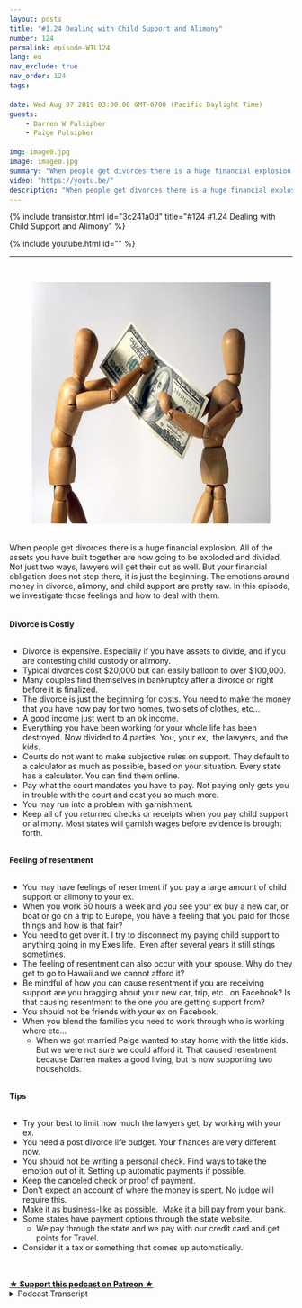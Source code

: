 ```yaml
---
layout: posts
title: "#1.24 Dealing with Child Support and Alimony"
number: 124
permalink: episode-WTL124
lang: en
nav_exclude: true
nav_order: 124
tags:

date: Wed Aug 07 2019 03:00:00 GMT-0700 (Pacific Daylight Time)
guests:
    - Darren W Pulsipher
    - Paige Pulsipher

img: image0.jpg
image: image0.jpg
summary: "When people get divorces there is a huge financial explosion. All of the assets you have built together are now going to be exploded and divided. Not just two ways, lawyers will get their cut as well. But your financial obligation does not stop there, it is just the beginning. The emotions around money in  divorce, alimony, and child support are pretty raw. In this episode, we investigate those feelings and how to deal with them."
video: "https://youtu.be/"
description: "When people get divorces there is a huge financial explosion. All of the assets you have built together are now going to be exploded and divided. Not just two ways, lawyers will get their cut as well. But your financial obligation does not stop there, it is just the beginning. The emotions around money in  divorce, alimony, and child support are pretty raw. In this episode, we investigate those feelings and how to deal with them."
---
```


<div>
{% include transistor.html id="3c241a0d" title="#124 #1.24 Dealing with Child Support and Alimony" %}

{% include youtube.html id="" %}
</div>

---

<html><head></head><body><div><a href="https://1.bp.blogspot.com/-Wf6J2HJV23U/XUjRGadJAHI/AAAAAAAFB0U/Y9Kp2Bi-8D0fGYdOJlfRDePcsRrAf9ViQCLcBGAs/s1600/alimony.jpg"><br></a><figure data-trix-attachment="{&quot;contentType&quot;:&quot;image&quot;,&quot;height&quot;:429,&quot;url&quot;:&quot;https://1.bp.blogspot.com/-Wf6J2HJV23U/XUjRGadJAHI/AAAAAAAFB0U/Y9Kp2Bi-8D0fGYdOJlfRDePcsRrAf9ViQCLcBGAs/s640/alimony.jpg&quot;,&quot;width&quot;:640}" data-trix-content-type="image" class="attachment attachment--preview"><img src="./image0.jpg" width="640" height="429"><figcaption class="attachment__caption"></figcaption></figure></div><div><br></div><div>When people get divorces there is a huge financial explosion. All of the assets you have built together are now going to be exploded and divided. Not just two ways, lawyers will get their cut as well. But your financial obligation does not stop there, it is just the beginning. The emotions around money in divorce, alimony, and child support are pretty raw. In this episode, we investigate those feelings and how to deal with them.</div><div><br></div><div><strong><br>Divorce is Costly<br></strong><br></div><ul><li>Divorce is expensive. Especially if you have assets to divide, and if you are contesting child custody or alimony.&nbsp;</li><li>Typical divorces cost $20,000 but can easily balloon to over $100,000.</li><li>Many couples find themselves in bankruptcy after a divorce or right before it is finalized.</li><li>The divorce is just the beginning for costs. You need to make the money that you have now pay for two homes, two sets of clothes, etc...</li><li>A good income just went to an ok income.</li><li>Everything you have been working for your whole life has been destroyed. Now divided to 4 parties. You, your ex,&nbsp; the lawyers, and the kids.&nbsp;</li><li>Courts do not want to make subjective rules on support. They default to a calculator as much as possible, based on your situation. Every state has a calculator. You can find them online.</li><li>Pay what the court mandates you have to pay. Not paying only gets you in trouble with the court and cost you so much more.</li><li>You may run into a problem with garnishment.&nbsp;</li><li>Keep all of you returned checks or receipts when you pay child support or alimony. Most states will garnish wages before evidence is brought forth.</li></ul><div><strong><br>Feeling of resentment<br></strong><br></div><ul><li>You may have feelings of resentment if you pay a large amount of child support or alimony to your ex.&nbsp;</li><li>When you work 60 hours a week and you see your ex buy a new car, or boat or go on a trip to Europe, you have a feeling that you paid for those things and how is that fair?</li><li>You need to get over it. I try to disconnect my paying child support to anything going in my Exes life.&nbsp; Even after several years it still stings sometimes.</li><li>The feeling of resentment can also occur with your spouse. Why do they get to go to Hawaii and we cannot afford it?</li><li>Be mindful of how you can cause resentment if you are receiving support are you bragging about your new car, trip, etc.. on Facebook? Is that causing resentment to the one you are getting support from?&nbsp;</li><li>You should not be friends with your ex on Facebook.&nbsp;</li><li>When you blend the families you need to work through who is working where etc...<ul><li>When we got married Paige wanted to stay home with the little kids. But we were not sure we could afford it. That caused resentment because Darren makes a good living, but is now supporting two households.</li></ul></li></ul><div><strong><br>Tips&nbsp;<br></strong><br></div><ul><li>Try your best to limit how much the lawyers get, by working with your ex.</li><li>You need a post divorce life budget. Your finances are very different now.</li><li>You should not be writing a personal check. Find ways to take the emotion out of it. Setting up automatic payments if possible.&nbsp;</li><li>Keep the canceled check or proof of payment.</li><li>Don't expect an account of where the money is spent. No judge will require this.</li><li>Make it as business-like as possible.&nbsp; Make it a bill pay from your bank.</li><li>Some states have payment options through the state website.<ul><li>We pay through the state and we pay with our credit card and get points for Travel.</li></ul></li><li>Consider it a tax or something that comes up automatically.</li></ul><div><br><br></div>
<strong>
  <a href="https://www.patreon.com/wheresthelemonade" target="_donate" rel="payment" title="★ Support this podcast on Patreon ★">★ Support this podcast on Patreon ★</a>
</strong></body></html>

<details>
<summary> Podcast Transcript </summary>

<p></p>

</details>
